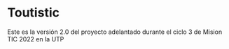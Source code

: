# Toutistic
Este es la versión 2.0 del proyecto adelantado durante el ciclo 3 de Mision TIC 2022 en la UTP
